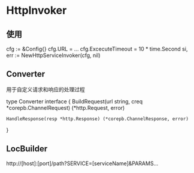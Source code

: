 # HttpInvoker

## 使用

cfg := &Config{}
cfg.URL = ...
cfg.ExcecuteTimeout = 10 * time.Second
si, err := NewHttpServiceInvoker(cfg, nil)

## Converter

用于自定义请求和响应的处理过程

type Converter interface {
	BuildRequest(url string, creq *corepb.ChannelRequest) (*http.Request, error)

	HandleResponse(resp *http.Response) (*corepb.ChannelResponse, error)
}

## LocBuilder

http://[host]:[port]/path?SERVICE=[serviceName]&PARAMS...

